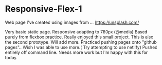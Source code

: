 # Responsive-Flex-1

Web page I've created using images from ...
https://unsplash.com/

Very basic static page. 
Responsive adapting to 780px (@media)
Based purely from flexbox practice.
Really enjoyed this small project.
This is also the second prototype.
Will add more. 
Practiced pushing pages onto "github pages".. Wish I was able to use more.( Try attempting to use netlify)
Pushed entirely off command line. 
Needs more work but I'm happy with this for today.


